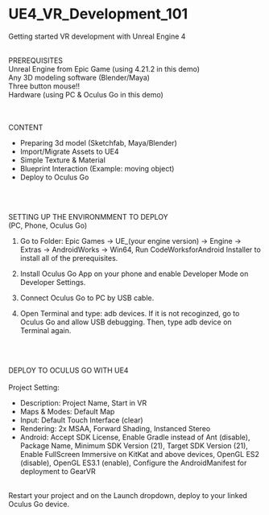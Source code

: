 # UE4_VR_Development_101
 Getting started VR development with Unreal Engine 4 
 <br/>
 <br/> 

PREREQUISITES <br/>
Unreal Engine from Epic Game (using 4.21.2 in this demo) <br/>
Any 3D modeling software (Blender/Maya) <br/>
Three button mouse!! <br/>
Hardware (using PC & Oculus Go in this demo) <br/>
 <br/>
 <br/> 

 CONTENT <br/>
 - Preparing 3d model (Sketchfab, Maya/Blender) <br/>
 - Import/Migrate Assets to UE4 <br/>
 - Simple Texture & Material <br/>
 - Blueprint Interaction (Example: moving object) <br/>
 - Deploy to Oculus Go <br/>
 <br/>
 <br/> 

 SETTING UP THE ENVIRONMMENT TO DEPLOY <br/>
 (PC, Phone, Oculus Go) <br/>
1. Go to Folder: Epic Games -> UE_(your engine version) -> Engine -> Extras -> AndroidWorks -> Win64, Run CodeWorksforAndroid Installer to install all of the prerequisites. <br/>

2. Install Oculus Go App on your phone and enable Developer Mode on Developer Settings. <br/>

3. Connect Oculus Go to PC by USB cable. <br/>

4. Open Terminal and type: adb devices. If it is not recoginzed, go to Oculus Go and allow USB debugging. Then, type adb device on Terminal again.<br/>
<br/>
<br/>

DEPLOY TO OCULUS GO WITH UE4 <br/>
<br/>
Project Setting: <br/>
- Description: Project Name, Start in VR <br/>
- Maps & Modes: Default Map <br/>
- Input: Default Touch Interface (clear) <br/>
- Rendering: 2x MSAA, Forward Shading, Instanced Stereo  <br/>
- Android: Accept SDK License, Enable Gradle instead of Ant (disable), Package Name, Minimum SDK Version (21), Target SDK Version (21), Enable FullScreen Immersive on KitKat and above devices, OpenGL ES2 (disable), OpenGL ES3.1 (enable), Configure the AndroidManifest for deployment to GearVR  <br/> 
<br/>
Restart your project and on the Launch dropdown, deploy to your linked Oculus Go device. <br/>





